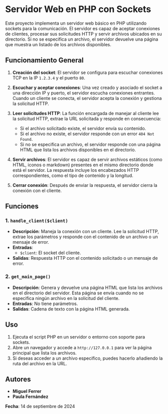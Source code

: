 # Servidor Web en PHP con Sockets

Este proyecto implementa un servidor web básico en PHP utilizando sockets para la comunicación. El servidor es capaz de aceptar conexiones de clientes, procesar sus solicitudes HTTP y servir archivos ubicados en su directorio. Si no se especifica un archivo, el servidor devuelve una página que muestra un listado de los archivos disponibles.

## Funcionamiento General

1. **Creación del socket**: El servidor se configura para escuchar conexiones TCP en la IP `1.2.3.4` y el puerto `80`.
2. **Escuchar y aceptar conexiones**: Una vez creado y asociado el socket a una dirección IP y puerto, el servidor escucha conexiones entrantes. Cuando un cliente se conecta, el servidor acepta la conexión y gestiona la solicitud HTTP.

3. **Leer solicitudes HTTP**: La función encargada de manejar al cliente lee la solicitud HTTP, extrae la URL solicitada y responde en consecuencia:

   - Si el archivo solicitado existe, el servidor envía su contenido.
   - Si el archivo no existe, el servidor responde con un error `404 Not Found`.
   - Si no se especifica un archivo, el servidor responde con una página HTML que lista los archivos disponibles en el directorio.

4. **Servir archivos**: El servidor es capaz de servir archivos estáticos (como HTML, iconos o markdown) presentes en el mismo directorio donde está el servidor. La respuesta incluye los encabezados HTTP correspondientes, como el tipo de contenido y la longitud.

5. **Cerrar conexión**: Después de enviar la respuesta, el servidor cierra la conexión con el cliente.

## Funciones

### 1. `handle_client($client)`

- **Descripción**: Maneja la conexión con un cliente. Lee la solicitud HTTP, extrae los parámetros y responde con el contenido de un archivo o un mensaje de error.
- **Entradas**:
  - `$client`: El socket del cliente.
- **Salidas**: Respuesta HTTP con el contenido solicitado o un mensaje de error.

### 2. `get_main_page()`

- **Descripción**: Genera y devuelve una página HTML que lista los archivos en el directorio del servidor. Esta página se envía cuando no se especifica ningún archivo en la solicitud del cliente.
- **Entradas**: No tiene parámetros.
- **Salidas**: Cadena de texto con la página HTML generada.

## Uso

1. Ejecuta el script PHP en un servidor o entorno con soporte para sockets.
2. Abre un navegador y accede a `http://127.0.0.1` para ver la página principal que lista los archivos.
3. Si deseas acceder a un archivo específico, puedes hacerlo añadiendo la ruta del archivo en la URL.

## Autores

- **Miguel Ferrer**
- **Paula Fernández**

**Fecha**: 14 de septiembre de 2024
